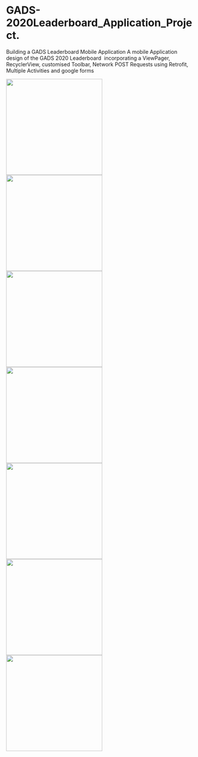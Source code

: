 # GADS-2020Leaderboard_Application_Project.
Building a GADS Leaderboard Mobile Application
A mobile Application design of the GADS 2020 Leaderboard  incorporating a ViewPager, RecyclerView, customised Toolbar, Network POST Requests using Retrofit, 
Multiple Activities and google forms

<img src="https://user-images.githubusercontent.com/61317911/91741320-39d79f00-ebbd-11ea-9093-31636fab6f4a.png" width="260"/>
<img src="https://user-images.githubusercontent.com/61317911/91741311-36dcae80-ebbd-11ea-9c80-ade25e7ad0df.png" width="260"/>
<img src="https://user-images.githubusercontent.com/61317911/91741305-33492780-ebbd-11ea-97a3-8c860816e1e6.png" width="260"/>
<img src="https://user-images.githubusercontent.com/61317911/91741336-3e03bc80-ebbd-11ea-84ae-569fd2161229.png" width="260"/>
<img src="https://user-images.githubusercontent.com/61317911/91741065-da798f00-ebbc-11ea-94f8-84a9337ed1d4.png" width="260"/>
<img src="https://user-images.githubusercontent.com/61317911/91741283-2f1d0a00-ebbd-11ea-94bd-30fcae2f1ac2.png" width="260"/>
<img src="https://user-images.githubusercontent.com/61317911/91738938-e021a580-ebb9-11ea-865b-a5d2c3fcfa52.png" width="260"/>

